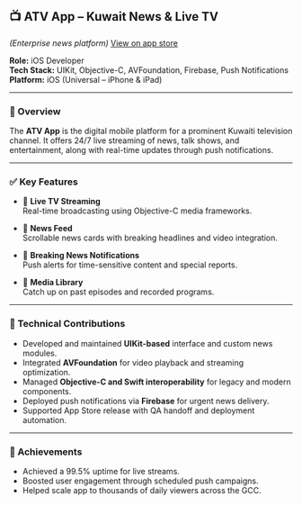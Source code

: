 ## 📺 ATV App – Kuwait News & Live TV  
*(Enterprise news platform)*
[View on app store](https://itunes.apple.com/us/app/atv-kuwait/id1412715101?mt=8)


**Role:** iOS Developer  
**Tech Stack:** UIKit, Objective-C, AVFoundation, Firebase, Push Notifications  
**Platform:** iOS (Universal – iPhone & iPad)

---

### 🔹 Overview
The **ATV App** is the digital mobile platform for a prominent Kuwaiti television channel. It offers 24/7 live streaming of news, talk shows, and entertainment, along with real-time updates through push notifications.

---

### ✅ Key Features
- 🔴 **Live TV Streaming**  
  Real-time broadcasting using Objective-C media frameworks.

- 📰 **News Feed**  
  Scrollable news cards with breaking headlines and video integration.

- 🔔 **Breaking News Notifications**  
  Push alerts for time-sensitive content and special reports.

- 🎥 **Media Library**  
  Catch up on past episodes and recorded programs.

---

### 🔧 Technical Contributions
- Developed and maintained **UIKit-based** interface and custom news modules.
- Integrated **AVFoundation** for video playback and streaming optimization.
- Managed **Objective-C and Swift interoperability** for legacy and modern components.
- Deployed push notifications via **Firebase** for urgent news delivery.
- Supported App Store release with QA handoff and deployment automation.

---

### 🎯 Achievements
- Achieved a 99.5% uptime for live streams.
- Boosted user engagement through scheduled push campaigns.
- Helped scale app to thousands of daily viewers across the GCC.
